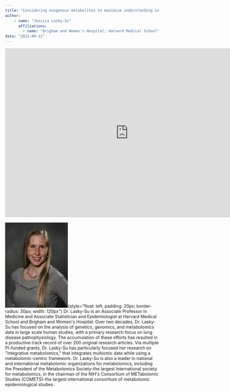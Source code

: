 ```yaml
---
title: "Considering exogenous metabolites to maximize understanding in epidemiological studies"
author: 
    - name: "Jessica Lasky-Su"
      affiliations: 
        - name: "Brigham and Women's Hospital; Harvard Medical School"
date: "2022-09-12"
---
```


<iframe src="https://app.box.com/embed/s/olih30qbks1ppszr0jlrf6sb2d8080kg?sortColumn=date&view=list" width="800" height="550" frameborder="0" allowfullscreen webkitallowfullscreen msallowfullscreen></iframe>

![](/images/speakers/jessica-lasky-su.png){style="float: left; padding: 20px; border-radius: 30px; width: 120px"} Dr. Lasky-Su is an Associate Professor in Medicine and Associate Statistician and Epidemiologist at Harvard Medical School and Brigham and Women's Hospital. Over two decades, Dr. Lasky-Su has focused on the analysis of genetics, genomics, and metabolomics data in large scale human studies, with a primary research focus on lung disease pathophysiology. The accumulation of these efforts has resulted in a productive track record of over 200 original research articles. Via multiple PI-funded grants, Dr. Lasky-Su has particularly focused her research on &quot;integrative metabolomics,&quot; that integrates multiomic data while using a metabolomic-centric framework. Dr. Lasky-Su is also a leader in national and international metabolomic organizations for metabolomics, including the President of the Metabolomics Society-the largest International society for metabolomics, in the chairman of the NIH's Consortium of METabolomic Studies (COMETS)-the largest international consortium of metabolomic epidemiological studies.
